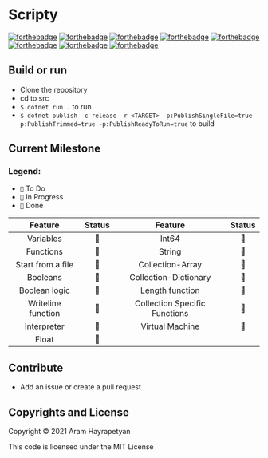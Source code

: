 # Scripty

[![forthebadge](https://forthebadge.com/images/badges/gluten-free.svg)]()
[![forthebadge](https://forthebadge.com/images/badges/powered-by-electricity.svg)]()
[![forthebadge](https://forthebadge.com/images/badges/60-percent-of-the-time-works-every-time.svg)]()
[![forthebadge](https://forthebadge.com/images/badges/made-with-c-sharp.svg)]()
[![forthebadge](https://forthebadge.com/images/badges/for-you.svg)]()
[![forthebadge](https://forthebadge.com/images/badges/open-source.svg)]()
[![forthebadge](https://forthebadge.com/images/badges/powered-by-black-magic.svg)]()
[![forthebadge](https://forthebadge.com/images/badges/contains-17-coffee-cups.svg)]()

## Build or run

* Clone the repository
* cd to src
* `$ dotnet run .` to run
* `$ dotnet publish -c release -r <TARGET> -p:PublishSingleFile=true -p:PublishTrimmed=true -p:PublishReadyToRun=true`
  to build

## Current Milestone

### Legend:

* `🙈️` To Do
* `🙉` In Progress
* `🙊` Done

|       Feature        | Status    |            Feature                | Status    |
|:------------------:	|:------:	|:-----------------------------:	|:------:	|
|      Variables        |    🙊    |             Int64                |    🙊    |
|      Functions        |    🙊    |             String                |    🙊    |
|  Start from a file    |    🙈️    |        Collection-Array        |    🙊    |
|      Booleans        |    🙊    |     Collection-Dictionary        |    🙉️    |
|    Boolean logic    |    🙊    |        Length function            |    🙊    |
| Writeline function    |    🙊    | Collection Specific Functions    |    🙉    |
|     Interpreter        |    🙉    |        Virtual Machine            |    🙈️    |
|        Float        |    🙈️    |                               	|        	|

## Contribute

* Add an issue or create a pull request

## Copyrights and License

Copyright © 2021 Aram Hayrapetyan

This code is licensed under the MIT License